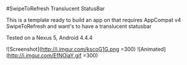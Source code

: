 #SwipeToRefresh Translucent StatusBar

This is a template ready to build an app on that requires AppCompat v4 SwipeToRefresh and want's to have a translucent statusbar

Tested on a Nexus 5, Android 4.4.4


![Screenshot](http://i.imgur.com/kscoG1G.png =300)
![Animated](http://i.imgur.com/EfNOiaY.gif =300)